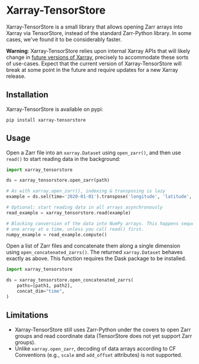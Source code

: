 # Xarray-TensorStore

Xarray-TensorStore is a small library that allows opening Zarr arrays into
Xarray via TensorStore, instead of the standard Zarr-Python library. In some
cases, we've found it to be considerably faster.

**Warning**: Xarray-TensorStore relies upon internal Xarray APIs that will
likely change in
[future versions of Xarray](https://github.com/pydata/xarray/issues/3981),
precisely to accommodate these sorts of use-cases. Expect that the current
version of Xarray-TensorStore will break at some point in the future and require
updates for a new Xarray release.

## Installation

Xarray-TensorStore is available on pypi:
```
pip install xarray-tensorstore
```

## Usage

Open a Zarr file into an `xarray.Dataset` using `open_zarr()`, and then use
`read()` to start reading data in the background:

```python
import xarray_tensorstore

ds = xarray_tensorstore.open_zarr(path)

# As with xarray.open_zarr(), indexing & transposing is lazy
example = ds.sel(time='2020-01-01').transpose('longitude', 'latitude', ...)

# Optional: start reading data in all arrays asynchronously
read_example = xarray_tensorstore.read(example)

# Blocking conversion of the data into NumPy arrays. This happens sequentially,
# one array at a time, unless you call read() first.
numpy_example = read_example.compute()
```

Open a list of Zarr files and concatenate them along a single dimension using
`open_concatenated_zarrs()`. The returned `xarray.Dataset` behaves exactly as above.
This function requires the Dask package to be installed.

```python
import xarray_tensorstore

ds = xarray_tensorstore.open_concatenated_zarrs(
    paths=[path1, path2],
    concat_dim="time",
)
```

## Limitations

- Xarray-TensorStore still uses Zarr-Python under the covers to open Zarr
  groups and read coordinate data (TensorStore does not yet support Zarr
  groups).
- Unlike `xarray.open_zarr`, decoding of data arrays according to CF Conventions
  (e.g., `scale` and `add_offset` attributes) is not supported.

